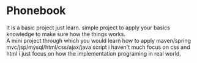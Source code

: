 # Phonebook
It is a basic  project  just learn.
simple project to apply your basics knowledge to make sure how the things works.  
A mini project through which you would learn how to apply maven/spring mvc/jsp/mysql/html/css/ajax/java script
i haven't much focus on css and html i just focus on how the implementation  programing in real world. 
